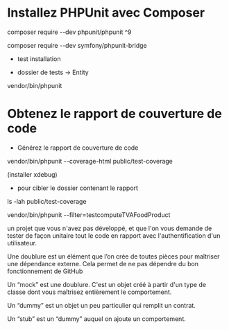 # Installez PHPUnit avec Composer

composer require --dev phpunit/phpunit ^9

composer require --dev symfony/phpunit-bridge

* test installation

* dossier de tests -> Entity

vendor/bin/phpunit

# Obtenez le rapport de couverture de code

* Générez le rapport de couverture de code

vendor/bin/phpunit --coverage-html public/test-coverage

(installer xdebug)

* pour cibler le dossier contenant le rapport

ls -lah public/test-coverage

vendor/bin/phpunit --filter=testcomputeTVAFoodProduct

un projet que vous n'avez pas développé, et que l'on vous demande de tester de façon unitaire tout le code en rapport avec l'authentification d'un utilisateur.

Une doublure est un élément que l’on crée de toutes pièces pour maîtriser une dépendance externe. Cela permet de ne pas dépendre du bon fonctionnement de GitHub

Un “mock” est une doublure. C'est un objet créé à partir d'un type de classe dont vous maîtrisez entièrement le comportement.

Un “dummy” est un objet un peu particulier qui remplit un contrat.

Un “stub” est un “dummy” auquel on ajoute un comportement.